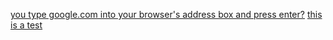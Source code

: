 [you type google.com into your browser's address box and press enter?][1]
[this is a test][2]

[1]: https://raw.githubusercontent.com/nickpetty/What-Happens-When/master/articles/google-in-your-browser.rst
[2]: http://google.com